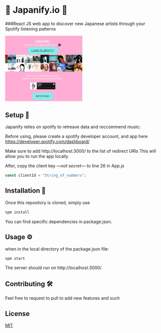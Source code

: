 # 🌸 Japanify.io 🌸
###React JS web app to discover new Japanese artists through your Spotify listening patterns

<img src="https://github.com/tambatd/Japanify/blob/master/Japanify_Image.PNG"
 style="height: 50%; width: 50%;"
/>
## Setup 🧮
Japanify relies on spotify to retreave data and reccommend music:

Before using, please create a spotify developer account, and app here 
https://developer.spotify.com/dashboard/

Make sure to add http://localhost:3000/ to the list of redirect URIs
This will allow you to run the app locally 


After, copy the client key —*not secret*— to line 26 in App.js
```javascript
const clientId = "String_of_numbers";
```

## Installation 💽
Once this repository is cloned, simply use 

```bash
npm install
```
You can find specific dependencies in package.json.

## Usage ⚙️
when in the local directory of the package.json file:
```bash
npm start
```
The server should run on http://localhost:3000/

## Contributing 🛠️
Feel free to request to pull to add new features and such

## License
[MIT](https://choosealicense.com/licenses/mit/)


